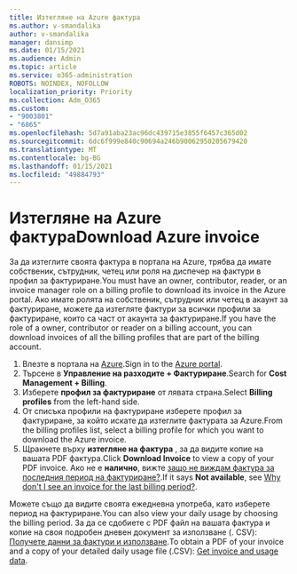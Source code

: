 ```yaml
---
title: Изтегляне на Azure фактура
ms.author: v-smandalika
author: v-smandalika
manager: dansimp
ms.date: 01/15/2021
ms.audience: Admin
ms.topic: article
ms.service: o365-administration
ROBOTS: NOINDEX, NOFOLLOW
localization_priority: Priority
ms.collection: Adm_O365
ms.custom:
- "9003801"
- "6865"
ms.openlocfilehash: 5d7a91aba23ac96dc439715e3855f6457c365d02
ms.sourcegitcommit: 6dc6f999e840c90694a246b90062950205679420
ms.translationtype: MT
ms.contentlocale: bg-BG
ms.lasthandoff: 01/15/2021
ms.locfileid: "49884793"
---
```

# <a name="download-azure-invoice"></a><span data-ttu-id="fa7ef-102">Изтегляне на Azure фактура</span><span class="sxs-lookup"><span data-stu-id="fa7ef-102">Download Azure invoice</span></span>

<span data-ttu-id="fa7ef-103">За да изтеглите своята фактура в портала на Azure, трябва да имате собственик, сътрудник, четец или роля на диспечер на фактури в профил за фактуриране.</span><span class="sxs-lookup"><span data-stu-id="fa7ef-103">You must have an owner, contributor, reader, or an invoice manager role on a billing profile to download its invoice in the Azure portal.</span></span> <span data-ttu-id="fa7ef-104">Ако имате ролята на собственик, сътрудник или четец в акаунт за фактуриране, можете да изтегляте фактури за всички профили за фактуриране, които са част от акаунта за фактуриране.</span><span class="sxs-lookup"><span data-stu-id="fa7ef-104">If you have the role of a owner, contributor or reader on a billing account, you can download invoices of all the billing profiles that are part of the billing account.</span></span>

1. <span data-ttu-id="fa7ef-105">Влезте в портала на [Azure](https://portal.azure.com/).</span><span class="sxs-lookup"><span data-stu-id="fa7ef-105">Sign in to the [Azure portal](https://portal.azure.com/).</span></span>
2. <span data-ttu-id="fa7ef-106">Търсене в **Управление на разходите + Фактуриране**.</span><span class="sxs-lookup"><span data-stu-id="fa7ef-106">Search for **Cost Management + Billing**.</span></span>
3. <span data-ttu-id="fa7ef-107">Изберете **профил за фактуриране** от лявата страна.</span><span class="sxs-lookup"><span data-stu-id="fa7ef-107">Select **Billing profiles** from the left-hand side.</span></span>
4. <span data-ttu-id="fa7ef-108">От списъка профили на фактуриране изберете профил за фактуриране, за който искате да изтеглите фактурата за Azure.</span><span class="sxs-lookup"><span data-stu-id="fa7ef-108">From the billing profiles list, select a billing profile for which you want to download the Azure invoice.</span></span>
5. <span data-ttu-id="fa7ef-109">Щракнете върху **изтегляне на фактура** , за да видите копие на вашата PDF фактура.</span><span class="sxs-lookup"><span data-stu-id="fa7ef-109">Click **Download Invoice** to view a copy of your PDF invoice.</span></span> <span data-ttu-id="fa7ef-110">Ако не е **налично**, вижте [защо не виждам фактура за последния период на фактуриране?](https://docs.microsoft.com/azure/cost-management-billing/manage/download-azure-invoice-daily-usage-date).</span><span class="sxs-lookup"><span data-stu-id="fa7ef-110">If it says **Not available**, see [Why don't I see an invoice for the last billing period?](https://docs.microsoft.com/azure/cost-management-billing/manage/download-azure-invoice-daily-usage-date).</span></span>

<span data-ttu-id="fa7ef-111">Можете също да видите своята ежедневна употреба, като изберете период на фактуриране.</span><span class="sxs-lookup"><span data-stu-id="fa7ef-111">You can also view your daily usage by choosing the billing period.</span></span> <span data-ttu-id="fa7ef-112">За да се сдобиете с PDF файл на вашата фактура и копие на своя подробен дневен документ за използване (. CSV): [Получете данни за фактури и използване](https://docs.microsoft.com/azure/cost-management-billing/manage/download-azure-invoice-daily-usage-date).</span><span class="sxs-lookup"><span data-stu-id="fa7ef-112">To obtain a PDF of your invoice and a copy of your detailed daily usage file (.CSV): [Get invoice and usage data](https://docs.microsoft.com/azure/cost-management-billing/manage/download-azure-invoice-daily-usage-date).</span></span>